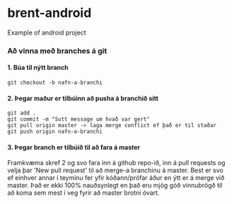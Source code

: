 # brent-android
Example of android project

### Að vinna með branches á git

#### 1. Búa til nýtt branch
```
git checkout -b nafn-a-branchi
```
#### 2. Þegar maður er tilbúinn að pusha á branchið sitt
```
git add .
git commit -m "Sutt message um hvað var gert"
git pull origin master -> laga merge conflict ef það er til staðar
git push origin nafn-a-branchi
```
#### 3. Þegar branch er tilbúið til að fara á master
Framkvæma skref 2 og svo fara inn á github repo-ið, inn á pull requests og velja þar 'New pull request' til að merge-a branchinu á master.
Best er svo ef einhver annar í teyminu fer yfir kóðann/prófar áður en ýtt er á merge við master. Það er ekki 100% nauðsynlegt en það eru mjög góð vinnubrögð til að koma sem mest í veg fyrir að master brotni óvart.
